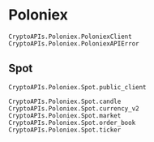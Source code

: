 # Poloniex

```@docs
CryptoAPIs.Poloniex.PoloniexClient
CryptoAPIs.Poloniex.PoloniexAPIError
```

## Spot

```@docs
CryptoAPIs.Poloniex.Spot.public_client
```

```@docs
CryptoAPIs.Poloniex.Spot.candle
CryptoAPIs.Poloniex.Spot.currency_v2
CryptoAPIs.Poloniex.Spot.market
CryptoAPIs.Poloniex.Spot.order_book
CryptoAPIs.Poloniex.Spot.ticker
```
